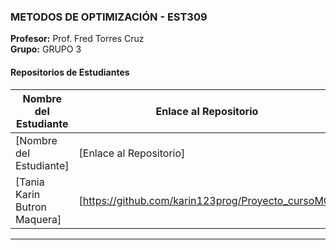 
### METODOS DE OPTIMIZACIÓN - EST309
**Profesor:** Prof. Fred Torres Cruz  
**Grupo:** GRUPO 3

#### Repositorios de Estudiantes
| Nombre del Estudiante | Enlace al Repositorio |
|--------------|-----------------|
| [Nombre del Estudiante] | [Enlace al Repositorio] |
| [Tania Karin Butron Maquera] | [https://github.com/karin123prog/Proyecto_cursoMO] |

---
